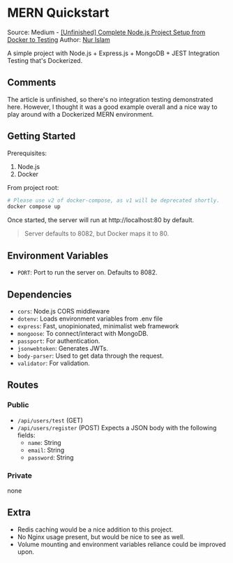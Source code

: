 # MERN Quickstart

Source: Medium - [[Unfinished] Complete Node.js Project Setup from Docker to Testing](https://medium.com/@nur_islam/complete-node-js-project-setup-from-docker-to-testing-docker-restfull-apis-with-node-js-9f384e06734a)
Author: [Nur Islam](https://medium.com/@nur_islam)

A simple project with Node.js + Express.js + MongoDB + JEST Integration Testing that's Dockerized.

## Comments

The article is unfinished, so there's no integration testing demonstrated here. However, I thought it
was a good example overall and a nice way to play around with a Dockerized MERN environment.

## Getting Started

Prerequisites:
1) Node.js
2) Docker

From project root:

```bash
# Please use v2 of docker-compose, as v1 will be deprecated shortly.
docker compose up
```

Once started, the server will run at http://localhost:80 by default.

> Server defaults to 8082, but Docker maps it to 80.

## Environment Variables

- `PORT`: Port to run the server on. Defaults to 8082.

## Dependencies

- `cors`: Node.js CORS middleware
- `dotenv`: Loads environment variables from .env file
- `express`: Fast, unopinionated, minimalist web framework
- `mongoose`: To connect/interact with MongoDB.
- `passport`: For authentication.
- `jsonwebtoken`: Generates JWTs.
- `body-parser`: Used to get data through the request.
- `validator`: For validation.

## Routes

### Public
- `/api/users/test` (GET)
- `/api/users/register` (POST) Expects a JSON body with the following fields:
  - `name`: String
  - `email`: String
  - `password`: String

### Private

none

## Extra

- Redis caching would be a nice addition to this project.
- No Nginx usage present, but would be nice to see as well.
- Volume mounting and environment variables reliance could be improved upon.
